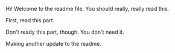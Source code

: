 Hi!  Welcome to the readme file.  You should really, really read this.  

First, read this part.  

Don't ready this part, though.  You don't need it.  

Making another update to the readme.  